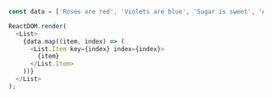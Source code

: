 <!--start-code-->

```js
const data = ['Roses are red', 'Violets are blue', 'Sugar is sweet', 'And so are you'];

ReactDOM.render(
  <List>
    {data.map((item, index) => (
      <List.Item key={index} index={index}>
        {item}
      </List.Item>
    ))}
  </List>
);
```

<!--end-code-->

